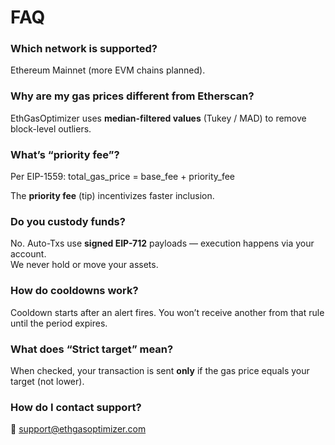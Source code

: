 # FAQ

### Which network is supported?
Ethereum Mainnet (more EVM chains planned).

### Why are my gas prices different from Etherscan?
EthGasOptimizer uses **median-filtered values** (Tukey / MAD) to remove block-level outliers.

### What’s “priority fee”?
Per EIP-1559: total_gas_price = base_fee + priority_fee

The **priority fee** (tip) incentivizes faster inclusion.

### Do you custody funds?
No. Auto-Txs use **signed EIP-712** payloads — execution happens via your account.  
We never hold or move your assets.

### How do cooldowns work?
Cooldown starts after an alert fires. You won’t receive another from that rule until the period expires.

### What does “Strict target” mean?
When checked, your transaction is sent **only** if the gas price equals your target (not lower).

### How do I contact support?
📧 [support@ethgasoptimizer.com](mailto:support@ethgasoptimizer.com)